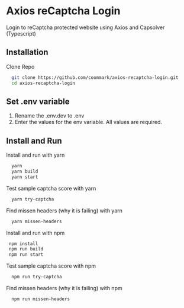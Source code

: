 # Axios reCaptcha Login

Login to reCaptcha protected website using Axios and Capsolver (Typescript)

## Installation

Clone Repo

```bash
  git clone https://github.com/coommark/axios-recaptcha-login.git
  cd axios-recaptcha-login
```

## Set .env variable

1. Rename the .env.dev to .env
2. Enter the values for the env variable. All values are required.

## Install and Run

Install and run with yarn

```bash
  yarn
  yarn build
  yarn start
```

Test sample captcha score with yarn

```bash
  yarn try-captcha
```

Find missen headers (why it is failing) with yarn

```bash
  yarn missen-headers
```

Install and run with npm

```bash
 npm install
 npm run build
 npm run start
```

Test sample captcha score with npm

```bash
  npm run try-captcha
```

Find missen headers (why it is failing) with npm

```bash
  npm run missen-headers
```
